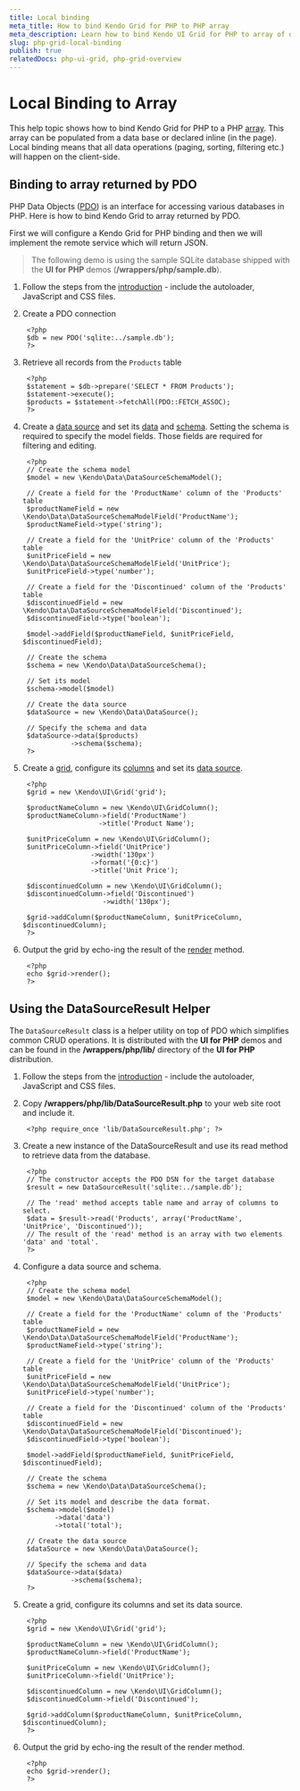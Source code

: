 ```yaml
---
title: Local binding
meta_title: How to bind Kendo Grid for PHP to PHP array
meta_description: Learn how to bind Kendo UI Grid for PHP to array of data
slug: php-grid-local-binding
publish: true
relatedDocs: php-ui-grid, php-grid-overview
---
```


# Local Binding to Array

This help topic shows how to bind Kendo Grid for PHP to a PHP [array](http://php.net/manual/en/language.types.array.php). This array
can be populated from a data base or declared inline (in the page). Local binding means that all data operations (paging, sorting, filtering etc.)
will happen on the client-side.

## Binding to array returned by PDO

PHP Data Objects ([PDO](http://www.php.net/manual/en/intro.pdo.php)) is an interface for accessing various databases in PHP. Here is how to bind Kendo Grid to array
returned by PDO.

First we will configure a Kendo Grid for PHP binding and then we will implement the remote service which will return JSON.


> The following demo is using the sample SQLite database shipped with the **UI for PHP** demos (**/wrappers/php/sample.db**).

1. Follow the steps from the [introduction](/getting-started/using-kendo-with/php/introduction) - include the autoloader, JavaScript and CSS files.
1. Create a PDO connection

        <?php
        $db = new PDO('sqlite:../sample.db');
        ?>
1. Retrieve all records from the `Products` table

        <?php
        $statement = $db->prepare('SELECT * FROM Products');
        $statement->execute();
        $products = $statement->fetchAll(PDO::FETCH_ASSOC);
        ?>
1. Create a [data source](/api/wrappers/php/Kendo/Data/DataSource) and set its [data](/api/wrappers/php/Kendo/Data/DataSource#data) and [schema](/api/wrappers/php/Kendo/Data/DataSource#schema). Setting the schema is required
to specify the model fields. Those fields are required for filtering and editing.

        <?php
        // Create the schema model
        $model = new \Kendo\Data\DataSourceSchemaModel();

        // Create a field for the 'ProductName' column of the 'Products' table
        $productNameField = new \Kendo\Data\DataSourceSchemaModelField('ProductName');
        $productNameField->type('string');

        // Create a field for the 'UnitPrice' column of the 'Products' table
        $unitPriceField = new \Kendo\Data\DataSourceSchemaModelField('UnitPrice');
        $unitPriceField->type('number');

        // Create a field for the 'Discontinued' column of the 'Products' table
        $discontinuedField = new \Kendo\Data\DataSourceSchemaModelField('Discontinued');
        $discontinuedField->type('boolean');

        $model->addField($productNameField, $unitPriceField, $discontinuedField);

        // Create the schema
        $schema = new \Kendo\Data\DataSourceSchema();

        // Set its model
        $schema->model($model)

        // Create the data source
        $dataSource = new \Kendo\Data\DataSource();

        // Specify the schema and data
        $dataSource->data($products)
                   ->schema($schema);
        ?>
1. Create a [grid](/api/wrappers/php/Kendo/UI/Grid), configure its [columns](/api/wrappers/php/Kendo/UI/Grid#addcolumn) and set its [data source](/api/wrappers/php/Kendo/UI/Grid#datasource).

        <?php
        $grid = new \Kendo\UI\Grid('grid');

        $productNameColumn = new \Kendo\UI\GridColumn();
        $productNameColumn->field('ProductName')
                          ->title('Product Name');

        $unitPriceColumn = new \Kendo\UI\GridColumn();
        $unitPriceColumn->field('UnitPrice')
                        ->width('130px')
                        ->format('{0:c}')
                        ->title('Unit Price');

        $discontinuedColumn = new \Kendo\UI\GridColumn();
        $discontinuedColumn->field('Discontinued')
                           ->width('130px');

        $grid->addColumn($productNameColumn, $unitPriceColumn, $discontinuedColumn);
        ?>
1. Output the grid by echo-ing the result of the [render](/api/wrappers/php/Kendo/UI/Widget#render) method.

        <?php
        echo $grid->render();
        ?>

## Using the DataSourceResult Helper

The `DataSourceResult` class is a helper utility on top of PDO which simplifies common CRUD operations.
It is distributed with the **UI for PHP** demos and can be found in the **/wrappers/php/lib/** directory of the **UI for PHP** distribution.

1. Follow the steps from the [introduction](/getting-started/using-kendo-with/php/introduction) - include the autoloader, JavaScript and CSS files.
1. Copy **/wrappers/php/lib/DataSourceResult.php** to your web site root and include it.

        <?php require_once 'lib/DataSourceResult.php'; ?>
1. Create a new instance of the DataSourceResult and use its read method to retrieve data from the database.

        <?php
        // The constructor accepts the PDO DSN for the target database
        $result = new DataSourceResult('sqlite:../sample.db');

        // The 'read' method accepts table name and array of columns to select.
        $data = $result->read('Products', array('ProductName', 'UnitPrice', 'Discontinued'));
        // The result of the 'read' method is an array with two elements 'data' and 'total'.
        ?>
1. Configure a data source and schema.

        <?php
        // Create the schema model
        $model = new \Kendo\Data\DataSourceSchemaModel();

        // Create a field for the 'ProductName' column of the 'Products' table
        $productNameField = new \Kendo\Data\DataSourceSchemaModelField('ProductName');
        $productNameField->type('string');

        // Create a field for the 'UnitPrice' column of the 'Products' table
        $unitPriceField = new \Kendo\Data\DataSourceSchemaModelField('UnitPrice');
        $unitPriceField->type('number');

        // Create a field for the 'Discontinued' column of the 'Products' table
        $discontinuedField = new \Kendo\Data\DataSourceSchemaModelField('Discontinued');
        $discontinuedField->type('boolean');

        $model->addField($productNameField, $unitPriceField, $discontinuedField);

        // Create the schema
        $schema = new \Kendo\Data\DataSourceSchema();

        // Set its model and describe the data format.
        $schema->model($model)
               ->data('data')
               ->total('total');

        // Create the data source
        $dataSource = new \Kendo\Data\DataSource();

        // Specify the schema and data
        $dataSource->data($data)
                   ->schema($schema);
        ?>
1. Create a grid, configure its columns and set its data source.

        <?php
        $grid = new \Kendo\UI\Grid('grid');

        $productNameColumn = new \Kendo\UI\GridColumn();
        $productNameColumn->field('ProductName');

        $unitPriceColumn = new \Kendo\UI\GridColumn();
        $unitPriceColumn->field('UnitPrice');

        $discontinuedColumn = new \Kendo\UI\GridColumn();
        $discontinuedColumn->field('Discontinued');

        $grid->addColumn($productNameColumn, $unitPriceColumn, $discontinuedColumn);
        ?>
1. Output the grid by echo-ing the result of the render method.

        <?php
        echo $grid->render();
        ?>
